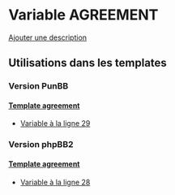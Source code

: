# Variable AGREEMENT
[Ajouter une description](https://fa-tvars.appspot.com/var/AGREEMENT)

## Utilisations dans les templates

### Version PunBB

#### [Template agreement](punbb/agreement.md)
* [Variable &agrave; la ligne 29](../punbb/agreement.tpl#L29)

### Version phpBB2

#### [Template agreement](subsilver/agreement.md)
* [Variable &agrave; la ligne 28](../subsilver/agreement.tpl#L28)